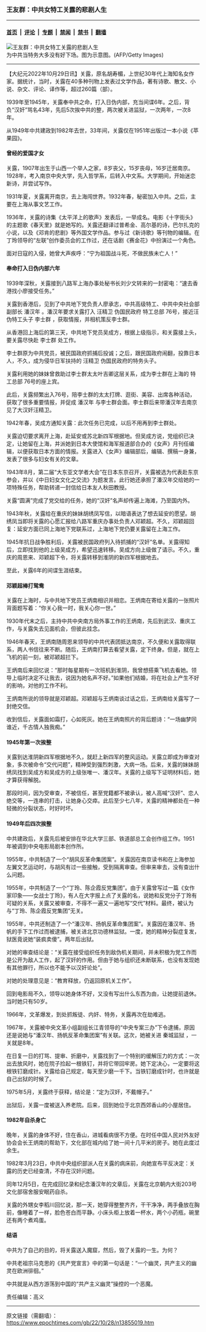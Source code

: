 ### 王友群：中共女特工关露的悲剧人生

---

#### [首页](../../../..?n13855019) &nbsp;|&nbsp; [评论](../../../../../epoch-comment?n13855019) &nbsp;|&nbsp; [专题](../../../../../epoch-special?n13855019) &nbsp;|&nbsp; [禁闻](../../../../../epoch-news?n13855019) &nbsp;|&nbsp; [禁书](../../../../../books?n13855019) &nbsp;|&nbsp; [翻墙](https://github.com/gfw-breaker/nogfw/blob/master/README.md?n13855019)


<div><img alt="王友群：中共女特工关露的悲剧人生" class="attachment-djy_600_400 size-djy_600_400 wp-post-image" src="https://i.epochtimes.com/assets/uploads/2022/10/id13855022-1201061932522039-600x400.jpg"/>
<div class="caption">
 为中共当特务大多没有好下场。图为示意图。(AFP/Getty Images)
</div></div><hr/><div class="post_content" id="artbody" itemprop="articleBody">
 <!-- article content begin -->
 <p>
  【大纪元2022年10月29日讯】关露，原名胡寿楣，上世纪30年代上海知名女作家。据统计，当时，关露在40多种刊物上发表过文学作品，著有诗歌、散文、小说、杂文、评论、译作等，超过260篇（部）。
 </p>
 <p style="font-weight: 400;">
  1939年至1945年，关露奉中共之命，打入日伪内部，充当间谍6年。之后，背负“汉奸”骂名43年，先后5次挨中共的整，两次被关进监狱，一次两年，一次8年。
 </p>
 <p style="font-weight: 400;">
  从1949年中共建政到1982年去世，33年间，关露仅在1951年出版过一本小说《苹果园》。
 </p>
 <h4 style="font-weight: 400;">
  <strong>
   曾经的爱国才女
  </strong>
 </h4>
 <p style="font-weight: 400;">
  关露，1907年出生于山西一个举人之家，8岁丧父，15岁丧母，16岁迁居南京。1928年，考入南京中央大学，先入哲学系，后转入中文系。大学期间，开始迷恋新诗，并尝试写作。
 </p>
 <p style="font-weight: 400;">
  1931年夏，关露离开南京，去上海闯世界。1932年春，秘密加入中共。之后，主要在上海从事文艺工作。
 </p>
 <p style="font-weight: 400;">
  1936年，关露的诗集《太平洋上的歌声》发表后，一举成名。电影《十字街头》的主题歌《春天里》就是她写的。关露还翻译过普希金、高尔基的诗，巴尔扎克的小说，以及《邓肯的悲剧》等外国文学作品。参与过《新诗歌》等刊物的编辑。在丁玲领导的“左联”创作委员会的工作过，还在话剧《赛金花》中扮演过一个角色。
 </p>
 <p style="font-weight: 400;">
  面对日寇的入侵，她曾大声疾呼：“宁为祖国战斗死，不做民族未亡人！”
 </p>
 <h4 style="font-weight: 400;">
  <strong>
   奉命打入日伪内部六年
  </strong>
 </h4>
 <p style="font-weight: 400;">
  1939年深秋，关露接到八路军上海办事处秘书长刘少文转来的一封密电：“速去香港找小廖接受任务。”
 </p>
 <p style="font-weight: 400;">
  关露到香港后，见到了中共地下党负责人廖承志，中共高级特工、中共中央社会部副部长
  <ok href="https://www.epochtimes.com/gb/tag/%E6%BD%98%E6%B1%89%E5%B9%B4.html">
   潘汉年
  </ok>
  。潘汉年要求关露打入
  <ok href="https://www.epochtimes.com/gb/tag/%E6%B1%AA%E7%B2%BE%E5%8D%AB.html">
   汪精卫
  </ok>
  伪国民政府
  <ok href="https://www.epochtimes.com/gb/tag/%E7%89%B9%E5%B7%A5%E6%80%BB%E9%83%A8.html">
   特工总部
  </ok>
  76号，接近汪伪特工头子
  <ok href="https://www.epochtimes.com/gb/tag/%E6%9D%8E%E5%A3%AB%E7%BE%A4.html">
   李士群
  </ok>
  ，获取情报，并相机策反李士群。
 </p>
 <p style="font-weight: 400;">
  从香港回上海后的第三天，中共地下党员吴成方，根据上级指示，和关露接上头，要关露尽快赴
  <ok href="https://www.epochtimes.com/gb/tag/%E6%9D%8E%E5%A3%AB%E7%BE%A4.html">
   李士群
  </ok>
  处工作。
 </p>
 <p style="font-weight: 400;">
  李士群原为中共党员，被民国政府抓捕后投诚；之后，跟民国政府闹翻，投靠日本人，不久，成为侵华日军扶持的
  <ok href="https://www.epochtimes.com/gb/tag/%E6%B1%AA%E7%B2%BE%E5%8D%AB.html">
   汪精卫
  </ok>
  伪国民政府的特务头子。
 </p>
 <p style="font-weight: 400;">
  关露利用她的妹妹曾救助过李士群太太叶吉卿这层关系，成为李士群在上海的
  <ok href="https://www.epochtimes.com/gb/tag/%E7%89%B9%E5%B7%A5%E6%80%BB%E9%83%A8.html">
   特工总部
  </ok>
  76号的座上宾。
 </p>
 <p style="font-weight: 400;">
  此后，关露频繁出入76号，陪李士群的太太打牌、逛街、美容、出席各种活动，获取了很多重要情报，并促成
  <ok href="https://www.epochtimes.com/gb/tag/%E6%BD%98%E6%B1%89%E5%B9%B4.html">
   潘汉年
  </ok>
  与李士群会面。李士群后来带潘汉年去南京见了大汉奸汪精卫。
 </p>
 <p style="font-weight: 400;">
  1942年春，吴成方通知关露：此次任务已完成，以后不用再到李士群处。
 </p>
 <p style="font-weight: 400;">
  关露迫切要求离开上海，赴延安或苏北新四军根据地。但吴成方说，党组织已决定，让她留在上海，并派她到日本大使馆和海军报道部合办的《女声》月刊任编辑，以便获取日本方面的情报。关露进入《女声》编辑部后，编辑、撰稿一身兼，发表了很多与妇女有关的文章。
 </p>
 <p style="font-weight: 400;">
  1943年8月，第二届“大东亚文学者大会”在日本东京召开，关露被选为代表赴东京参会，并以《中日妇女文化之交流》为题发言。此行她还承担了潘汉年交给她的一项特殊任务，帮助转递一封信给日本友人秋田教授。
 </p>
 <p style="font-weight: 400;">
  关露“圆满”完成了党交给的任务，她的“汉奸”名声却传遍上海滩，乃至国内外。
 </p>
 <p style="font-weight: 400;">
  1943年秋，关露给在重庆的妹妹胡绣凤写信，以暗语表达了想去延安的愿望。胡绣凤当即将关露的心愿汇报给八路军重庆办事处负责人邓颖超。不久，邓颖超回复：延安方面已同上海地下党联系过，上海地下党仍要关露留在上海工作。
 </p>
 <p style="font-weight: 400;">
  1945年抗日战争胜利后，关露被民国政府列入待抓捕的“汉奸”名单。关露得知后，立即找到他的上级吴成方，希望迅速转移。吴成方向上级做了请示。不久，重庆的周恩来、邓颖超下令，将关露转移到淮阴的新四军根据地去。
 </p>
 <p style="font-weight: 400;">
  至此，关露6年的间谍生涯结束。
 </p>
 <h4 style="font-weight: 400;">
  <strong>
   邓颖超棒打鸳鸯
  </strong>
 </h4>
 <p style="font-weight: 400;">
  关露在上海时，与中共地下党员王炳南相识并相恋。王炳南在寄给关露的一张照片背面题写着：“你关心我一时，我关心你一世。”
 </p>
 <p style="font-weight: 400;">
  1930年代末之后，主持中共中央南方局外事工作的王炳南，先后到武汉、重庆工作，与关露失去见面机会，但彼此挂念。
 </p>
 <p style="font-weight: 400;">
  1946年春天，王炳南随周恩来领导的中共代表团抵达南京，不久便和关露取得联系，两人书信往来不断。随后，王炳南打算去看望关露，定下终身。但是，就在上飞机的前一刻，被邓颖超拦下。
 </p>
 <p style="font-weight: 400;">
  王炳南后来回忆说：“那时每星期有一次班机到淮阴，我曾想搭乘飞机去看她。领导上临时决定不让我去，说因为她名声不好。”如果他们结婚，将在社会上产生不好的影响，对他的工作不利。
 </p>
 <p style="font-weight: 400;">
  王炳南所说的领导就是邓颖超。邓颖超与王炳南谈过话之后，王炳南给关露写了一封绝交信。
 </p>
 <p style="font-weight: 400;">
  收到信后，关露面如霜打，心如死灰。她在王炳南照片的背后题诗：“一场幽梦同谁近，千古情人独我痴。”
 </p>
 <h4 style="font-weight: 400;">
  <strong>
   1945年第一次挨整
  </strong>
 </h4>
 <p style="font-weight: 400;">
  关露到达淮阴新四军根据地不久，就赶上新四军的整风运动。关露立即成为审查对象，多次被命令“交代问题”，精神受到强烈刺激，大病一场。后来，关露的妹妹胡绣凤找到吴成方和吴成方的上级张唯一、潘汉年。关露的上级写下证明材料后，她才算获得解脱。
 </p>
 <p style="font-weight: 400;">
  那段时间，因为受审查，不被信任，甚至党籍都不被承认，被人高喊“汉奸”、恋人绝交等，一连串的打击，让她身心交瘁。此后至少七八年，关露的精神都处在一种轻微的分裂状态，时好时坏。
 </p>
 <h4 style="font-weight: 400;">
  <strong>
   1949年后四次挨整
  </strong>
 </h4>
 <p style="font-weight: 400;">
  中共建政后，关露先后被安排在华北大学三部、铁道部总工会创作组工作。1951年被调到中央电影局剧本创作所。
 </p>
 <p style="font-weight: 400;">
  1955年，中共制造了一个“胡风反革命集团案”。关露因在南京读书和在上海参加左翼文艺运动时，与胡风有过一些接触，受到隔离审查。但审来审去，没有查出什么问题。
 </p>
 <p style="font-weight: 400;">
  1955年，中共制造了一个“丁玲、陈企霞反党集团”。由于关露曾写过一篇《女作家印象——女战士丁玲》，有人在大字报上点了关露的名，说她和反党分子丁玲有可疑的关系，关露又被审查，不得不一遍又一遍地写“交代”材料。最终，被认为与“丁玲、陈企霞反党集团”无关。
 </p>
 <p style="font-weight: 400;">
  1955年，中共还制造了一个“潘汉年、扬帆反革命集团案”。关露因在潘汉年、扬帆的手下工作过而被逮捕，被关进北京功德林监狱。一度，她的精神分裂症复发，狱医竟说她“装疯卖傻”。两年后出狱。
 </p>
 <p style="font-weight: 400;">
  对她的审查结论是：“关露在接受组织任务到敌伪机关期间，并未积极为党工作而是公开为敌人工作，起了汉奸的作用。但由于她与组织还未断联系，也没有发现她有其他罪行，所以也不能予以汉奸论处”。
 </p>
 <p style="font-weight: 400;">
  对她的处理意见是：“教育释放，仍返回原机关工作”。
 </p>
 <p style="font-weight: 400;">
  回到电影局不久，领导以她身体不好，又没有写出什么东西为由，让她提前退休。当时她只有50岁。
 </p>
 <p style="font-weight: 400;">
  1966年，文革爆发，到处抓叛徒、内奸、特务，关露再次在劫难逃。
 </p>
 <p style="font-weight: 400;">
  1967年，关露被中央文革小组副组长江青领导的“中央专案三办”下令逮捕，原因还是说她与“潘汉年、扬帆反革命集团案”有关联。这次，她被关进
  <ok href="https://www.epochtimes.com/gb/tag/%E7%A7%A6%E5%9F%8E%E7%9B%91%E7%8B%B1.html">
   秦城监狱
  </ok>
  ，一关就是8年。
 </p>
 <p style="font-weight: 400;">
  在日复一日的打骂、提审、折磨中，关露找到了一个特别的缓解压力的方式：一次出去放风时，她在院子捡起一根铁钉，并将它带回牢房。她下定决心，一定要将这根铁钉磨成针。关露给自己规定，每天至少磨一千下。当铁钉磨成针时，也许就是自己出狱的时候了。
 </p>
 <p style="font-weight: 400;">
  1975年5月，关露终于获释，结论是：“定为汉奸，不戴帽子。”
 </p>
 <p style="font-weight: 400;">
  出狱后，关露一度被送入养老院。后来，回到她位于北京西郊香山的小屋居住。
 </p>
 <h4 style="font-weight: 400;">
  <strong>
   1982年自杀身亡
  </strong>
 </h4>
 <p style="font-weight: 400;">
  晚年，关露的身体不好，住在香山，进城看病很不方便。在时任中国人民对外友好协会会长王炳南的帮助下，文化部在城内给了她一间十几平米的房子。她在此度过余生。
 </p>
 <p style="font-weight: 400;">
  1982年3月23日，中共中央组织部派人在关露的病床前，向她宣布平反决定：关露的历史已经查清，不存在汉奸问题。
 </p>
 <p style="font-weight: 400;">
  同年12月5日，在完成回忆录和纪念潘汉年的文章后，关露在北京朝内大街203号文化部宿舍服安眠药自杀。
 </p>
 <p style="font-weight: 400;">
  关露的外甥女李稻川回忆说，那一天，她穿得整整齐齐，干干净净，两手叠放在胸前，像睡着了一样，脸色苍白而平静。小床头柜上放着一杯水，两个小药瓶，碗里还有两个煮鸡蛋。
 </p>
 <h4 style="font-weight: 400;">
  <strong>
   结语
  </strong>
 </h4>
 <p style="font-weight: 400;">
  中共为了自己的目的，将关露送入魔窟，然后，毁了关露的一生。为何？
 </p>
 <p style="font-weight: 400;">
  中共老祖宗马克思的《共产党宣言》中的第一句话是：“一个幽灵，共产主义的幽灵在欧洲徘徊。”
 </p>
 <p style="font-weight: 400;">
  中共就是从西方游荡到中国的“共产主义幽灵”操控的一个恶魔。
 </p>
 <p style="font-weight: 400;">
  责任编辑：高义
 </p>
 <!-- article content end -->
 <div id="below_article_ad">
 </div>
</div>


---

原文链接（需翻墙）：https://www.epochtimes.com/gb/22/10/28/n13855019.htm